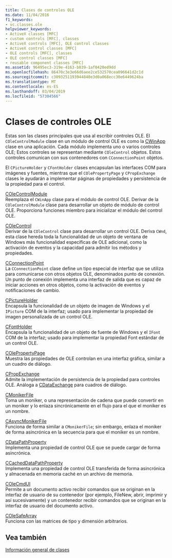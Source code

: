 ```yaml
---
title: Clases de controles OLE
ms.date: 11/04/2016
f1_keywords:
- vc.classes.ole
helpviewer_keywords:
- ActiveX classes [MFC]
- custom controls [MFC], classes
- ActiveX controls [MFC], OLE control classes
- ActiveX control classes [MFC]
- OLE controls [MFC], classes
- OLE control classes [MFC]
- reusable component classes [MFC]
ms.assetid: 96495ec3-319e-4163-b839-1af0428ed9dd
ms.openlocfilehash: 86470c3e3e66d6aee2ce532570cea096641d2c1d
ms.sourcegitcommit: c3093251193944840e3d0a068ecc30e6449624ba
ms.translationtype: MT
ms.contentlocale: es-ES
ms.lasthandoff: 03/04/2019
ms.locfileid: "57304566"
---
```

# <a name="ole-control-classes"></a>Clases de controles OLE

Estas son las clases principales que usa al escribir controles OLE. El `COleControlModule` clase en un módulo de control OLE es como la [CWinApp](../mfc/reference/cwinapp-class.md) clase en una aplicación. Cada módulo implementa uno o varios controles OLE; Estos controles se representan mediante `COleControl` objetos. Estos controles comunican con sus contenedores con `CConnectionPoint` objetos.

El `CPictureHolder` y `CFontHolder` clases encapsulan las interfaces COM para imágenes y fuentes, mientras que el `COlePropertyPage` y `CPropExchange` clases le ayudarán a implementar páginas de propiedades y persistencia de la propiedad para el control.

[COleControlModule](../mfc/reference/colecontrolmodule-class.md)<br/>
Reemplaza el `CWinApp` clase para el módulo de control OLE. Derivar de la `COleControlModule` clase para desarrollar un objeto de módulo de control OLE. Proporciona funciones miembro para inicializar el módulo del control OLE.

[COleControl](../mfc/reference/colecontrol-class.md)<br/>
Derivar de la `COleControl` clase para desarrollar un control OLE. Deriva `CWnd`, esta clase hereda toda la funcionalidad de un objeto de ventana de Windows más funcionalidad específicas de OLE adicional, como la activación de eventos y la capacidad para admitir los métodos y propiedades.

[CConnectionPoint](../mfc/reference/cconnectionpoint-class.md)<br/>
La `CConnectionPoint` clase define un tipo especial de interfaz que se utiliza para comunicarse con otros objetos OLE, denominados punto de conexión. Un punto de conexión implementa una interfaz de salida que es capaz de iniciar acciones en otros objetos, como la activación de eventos y notificaciones de cambio.

[CPictureHolder](../mfc/reference/cpictureholder-class.md)<br/>
Encapsula la funcionalidad de un objeto de imagen de Windows y el `IPicture` COM de la interfaz; usado para implementar la propiedad de imagen personalizada de un control OLE.

[CFontHolder](../mfc/reference/cfontholder-class.md)<br/>
Encapsula la funcionalidad de un objeto de fuente de Windows y el `IFont` COM de la interfaz; usado para implementar la propiedad Font estándar de un control OLE.

[COlePropertyPage](../mfc/reference/colepropertypage-class.md)<br/>
Muestra las propiedades de OLE controlan en una interfaz gráfica, similar a un cuadro de diálogo.

[CPropExchange](../mfc/reference/cpropexchange-class.md)<br/>
Admite la implementación de persistencia de la propiedad para controles OLE. Análoga a [CDataExchange](../mfc/reference/cdataexchange-class.md) para cuadros de diálogo.

[CMonikerFile](../mfc/reference/cmonikerfile-class.md)<br/>
Toma un moniker, o una representación de cadena que puede convertir en un moniker y lo enlaza sincrónicamente en el flujo para el que el moniker es un nombre.

[CAsyncMonikerFile](../mfc/reference/casyncmonikerfile-class.md)<br/>
Funciona de forma similar a `CMonikerFile`; sin embargo, enlaza el moniker de forma asincrónica en la secuencia para que el moniker es un nombre.

[CDataPathProperty](../mfc/reference/cdatapathproperty-class.md)<br/>
Implementa una propiedad de control OLE que se puede cargar de forma asincrónica.

[CCachedDataPathProperty](../mfc/reference/ccacheddatapathproperty-class.md)<br/>
Implementa una propiedad de control OLE transferida de forma asincrónica y almacenada en memoria caché en un archivo de memoria.

[COleCmdUI](../mfc/reference/colecmdui-class.md)<br/>
Permite a un documento activo recibir comandos que se originan en la interfaz de usuario de su contenedor (por ejemplo, FileNew, abrir, imprimir y así sucesivamente) y un contenedor recibir comandos que se originan en la interfaz de usuario del documento activo.

[COleSafeArray](../mfc/reference/colesafearray-class.md)<br/>
Funciona con las matrices de tipo y dimensión arbitrarios.

## <a name="see-also"></a>Vea también

[Información general de clases](../mfc/class-library-overview.md)
